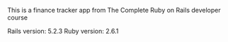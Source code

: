 This is a finance tracker app from The Complete Ruby on Rails developer course


Rails version: 5.2.3
Ruby version: 2.6.1